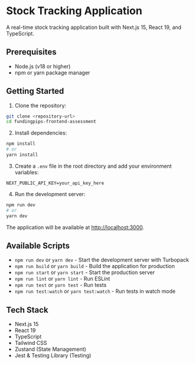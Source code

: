 # Stock Tracking Application

A real-time stock tracking application built with Next.js 15, React 19, and TypeScript.

## Prerequisites

- Node.js (v18 or higher)
- npm or yarn package manager

## Getting Started

1. Clone the repository:
```bash
git clone <repository-url>
cd fundingpips-frontend-assessment
```

2. Install dependencies:
```bash
npm install
# or
yarn install
```

3. Create a `.env` file in the root directory and add your environment variables:
```env
NEXT_PUBLIC_API_KEY=your_api_key_here
```

4. Run the development server:
```bash
npm run dev
# or
yarn dev
```

The application will be available at [http://localhost:3000](http://localhost:3000).

## Available Scripts

- `npm run dev` or `yarn dev` - Start the development server with Turbopack
- `npm run build` or `yarn build` - Build the application for production
- `npm run start` or `yarn start` - Start the production server
- `npm run lint` or `yarn lint` - Run ESLint
- `npm run test` or `yarn test` - Run tests
- `npm run test:watch` or `yarn test:watch` - Run tests in watch mode

## Tech Stack

- Next.js 15
- React 19
- TypeScript
- Tailwind CSS
- Zustand (State Management)
- Jest & Testing Library (Testing)
